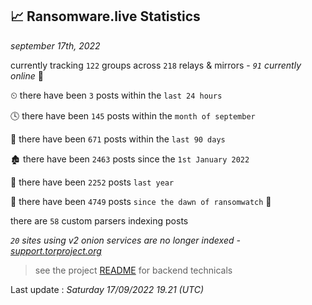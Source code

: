 
## 📈 Ransomware.live Statistics
_september 17th, 2022_

currently tracking `122` groups across `218` relays & mirrors - _`91` currently online_ 📡

⏲ there have been `3` posts within the `last 24 hours`

🕓 there have been `145` posts within the `month of september`

📅 there have been `671` posts within the `last 90 days`

🏚 there have been `2463` posts since the `1st January 2022`

🚀 there have been `2252` posts `last year`

🦕 there have been `4749` posts `since the dawn of ransomwatch` 🐣

there are `58` custom parsers indexing posts

_`20` sites using v2 onion services are no longer indexed - [support.torproject.org](https://support.torproject.org/onionservices/v2-deprecation/)_

> see the project [README](https://github.com/jmousqueton/ransomwatch#readme) for backend technicals



Last update : _Saturday 17/09/2022 19.21 (UTC)_

